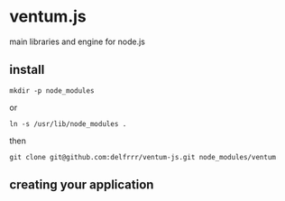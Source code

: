 ventum.js
======
main libraries and engine for node.js

install
------
    mkdir -p node_modules

or

    ln -s /usr/lib/node_modules .

then

    git clone git@github.com:delfrrr/ventum-js.git node_modules/ventum

creating your application
------
